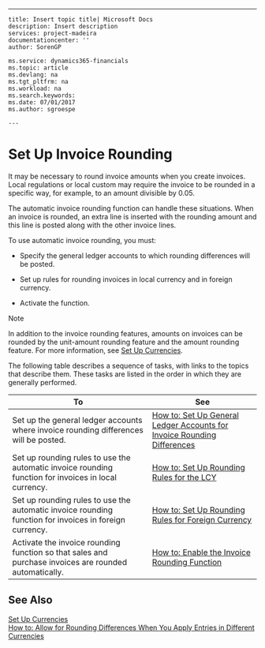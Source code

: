 ---
    title: Insert topic title| Microsoft Docs
    description: Insert description
    services: project-madeira
    documentationcenter: ''
    author: SorenGP

    ms.service: dynamics365-financials
    ms.topic: article
    ms.devlang: na
    ms.tgt_pltfrm: na
    ms.workload: na
    ms.search.keywords:
    ms.date: 07/01/2017
    ms.author: sgroespe

    ---
# Set Up Invoice Rounding
It may be necessary to round invoice amounts when you create invoices. Local regulations or local custom may require the invoice to be rounded in a specific way, for example, to an amount divisible by 0.05.  
  
 The automatic invoice rounding function can handle these situations. When an invoice is rounded, an extra line is inserted with the rounding amount and this line is posted along with the other invoice lines.  
  
 To use automatic invoice rounding, you must:  
  
-   Specify the general ledger accounts to which rounding differences will be posted.  
  
-   Set up rules for rounding invoices in local currency and in foreign currency.  
  
-   Activate the function.  
  
> [!NOTE]  
>  In addition to the invoice rounding features, amounts on invoices can be rounded by the unit\-amount rounding feature and the amount rounding feature. For more information, see [Set Up Currencies](../Finance/set-up-currencies.md).  
  
 The following table describes a sequence of tasks, with links to the topics that describe them. These tasks are listed in the order in which they are generally performed.  
  
|**To**|**See**|  
|------------|-------------|  
|Set up the general ledger accounts where invoice rounding differences will be posted.|[How to: Set Up General Ledger Accounts for Invoice Rounding Differences](../Finance/how-to-set-up-general-ledger-accounts-for-invoice-rounding-differences.md)|  
|Set up rounding rules to use the automatic invoice rounding function for invoices in local currency.|[How to: Set Up Rounding Rules for the LCY](../Finance/how-to-set-up-rounding-rules-for-the-lcy.md)|  
|Set up rounding rules to use the automatic invoice rounding function for invoices in foreign currency.|[How to: Set Up Rounding Rules for Foreign Currency](../Finance/how-to-set-up-rounding-rules-for-foreign-currency.md)|  
|Activate the invoice rounding function so that sales and purchase invoices are rounded automatically.|[How to: Enable the Invoice Rounding Function](../Finance/how-to-enable-the-invoice-rounding-function.md)|  
  
## See Also  
 [Set Up Currencies](../Finance/set-up-currencies.md)   
 [How to: Allow for Rounding Differences When You Apply Entries in Different Currencies](../Finance/how-to-allow-for-rounding-differences-when-you-apply-entries-in-different-currencies.md)